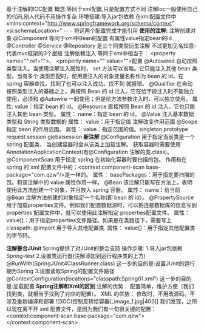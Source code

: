 基于注解的IOC配置
	概念:等同于xml配置,只是配置方式不同
	注解ioc一般使用自己的代码,别人代码不用操作复杂
	环境搭建:导入jar包依赖
	在xml配置文件中
	xmlns:context="http://www.springframework.org/schema/context"
	xsi:schemaLocation="
	∙∙∙∙∙∙
	将这两个配置完成才能引用
**使用的注解:**
	注解创建对象
	@Component
		等同于xml中Bean的配置 有属性value指定bean的id
		@Controller @Service @Repository
		是三个同类型衍生注解
		不过更加见名知意-代表mvc框架的3个层级
	注解依赖注入
	等同于xml中相当于： \<property name="" ref="">、 \<property name="" value="">配置
	@Autowired
		自动按照类型注入。当使用注解注入属性时， set 方法可以省略。它只能注入其他 bean 类型。当有多个 类型匹配时，使用要注入的对象变量名称作为 bean 的 id，在 spring 容器查找，找到了也可以注入成功。找不到 就报错。
	@Qualifier
		在自动按照类型注入的基础之上，再按照 Bean 的 id 注入。它在给字段注入时不能独立使用，必须和 @Autowire 一起使用；但是给方法参数注入时，可以独立使用。
		属性:
		value：指定 bean 的 id。
	@Resource
		直接按照 Bean 的 id 注入。它也只能注入其他 bean 类型。
		属性：
		name：指定 bean 的 id。
	@Value
		注入基本数据类型和 String 类型数据的
		属性：
		value：用于指定值
		注解改变作用范围
	@Scope
		指定 bean 的作用范围。
		属性：
		value：指定范围的值。singleton prototype request session globalsession
	**新注解**
	@Configuration
		用于指定当前类是一个 spring 配置类， 当创建容器时会从该类上加载注解。 获取容器时需要使用 AnnotationApplicationContext(有@Configuration 注解的类.class)。
	@ComponentScan
		用于指定 spring 在初始化容器时要扫描的包。 作用和在 spring 的 xml 配置文件中的：<context:component-scan base-package="com.qzw"/>是一样的。
		属性：
		basePackages：用于指定要扫描的包。和该注解中的 value 属性作用一样。
	@Bean
		该注解只能写在方法上，表明使用此方法创建一个对象，并且放入 spring 容器。
		属性：
		name：给当前@Bean 注解方法创建的对象指定一个名称(即 bean 的 id）。
	@PropertySource
		用于加载properties文件。例如我们配置数据源时，可以把连接数据库的信息写到properties 配置文件中，就可以使用此注解指定 properties配置文件。
		属性：
		value[]：用于指定properties文件路径。如果是在类路径下，需要写上 classpath:
	@import
		用于导入其他配置类.
		属性：
		value[]：用于指定其他配置类的字节码。

**注解整合JUnit**
	Spring提供了对JUnit的整合支持
	操作步骤:
	1.导入jar包依赖Spring-test
	2.设置类运行器(注解添加到运行程序类的上方) @RunWith(SpringJUnit4ClassRunner.class)
	这一步的目的是:设置JUnit的运行期为Spring
	3.设置读取Spring的配置文件路径
	@ContextConfiguration(locations="classpath:Spring01.xml")
	这一步的目的是:加载配置
**Spring注解和Xml的区别**
	注解的优势：
	配置简单，维护方便（我们找到类，就相当于找到了对应的配置）。
	XML 的优势：
	修改时，不用改源码。不涉及重新编译和部署
	![[IOC(控制反转给容器)_image_1.jpg|400]]
	我们发现，之所以现在离不开 xml 配置文件，是因为我们有一句很关键的配置：
	<context:component‐scan base‐package="com.qzw"></context:component‐scan>



